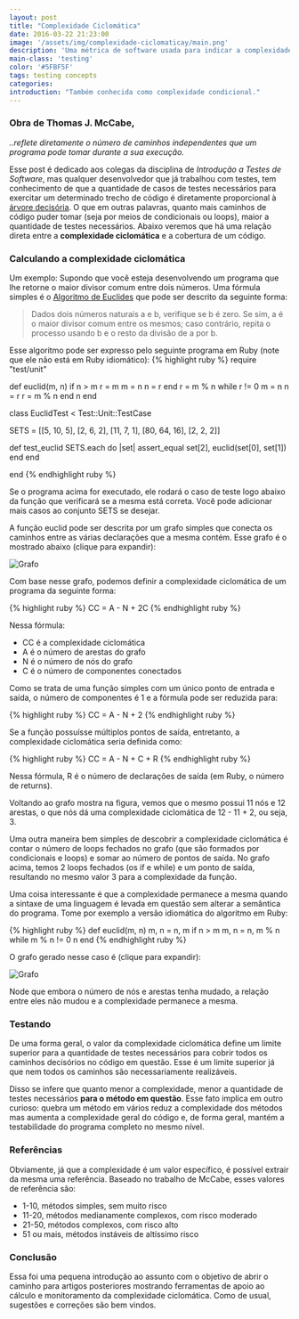 ```yaml
---
layout: post
title: "Complexidade Ciclomática"
date: 2016-03-22 21:23:00
image: '/assets/img/complexidade-ciclomaticay/main.png'
description: 'Uma métrica de software usada para indicar a complexidade de um programa de computador.'
main-class: 'testing'
color: '#5FBF5F'
tags: testing concepts
categories:
introduction: "Também conhecida como complexidade condicional."
---
```


### Obra de Thomas J. McCabe,
*..reflete diretamente o número de caminhos independentes que um programa pode tomar durante a sua execução.*

Esse post é dedicado aos colegas da disciplina de *Introdução a Testes de Software*, mas
qualquer desenvolvedor que já trabalhou com testes, tem conhecimento de que a quantidade
de casos de testes necessários para exercitar um determinado trecho de código é diretamente
proporcional à [árvore decisória](https://pt.wikipedia.org/wiki/%C3%81rvore_de_decis%C3%A3o).
O que em outras palavras, quanto mais caminhos de código puder tomar (seja por meios de condicionais ou loops),
maior a quantidade de testes necessários. Abaixo veremos que há uma relação direta entre a **complexidade ciclomática**
e a cobertura de um código.

### Calculando a complexidade ciclomática
Um exemplo:
Supondo que você esteja desenvolvendo um programa que lhe retorne o maior divisor comum entre dois números. Uma fórmula
simples é o [Algoritmo de Euclides](https://pt.wikipedia.org/wiki/Algoritmo_de_Euclides) que pode ser descrito da seguinte forma:

> Dados dois números naturais a e b, verifique se b é zero. Se sim, a é o maior divisor comum entre os mesmos; caso contrário, repita o processo usando b e o resto da divisão de a por b.

Esse algoritmo pode ser expresso pelo seguinte programa em Ruby (note que ele não está em Ruby idiomático):
{% highlight ruby %}
require "test/unit"

def euclid(m, n)
  if n > m
    r = m
    m = n
    n = r
  end
  r = m % n
  while r != 0
    m = n
    n = r
    r = m % n
  end
  n
end

class EuclidTest < Test::Unit::TestCase
  
  SETS = [[5, 10,  5], [2,  6,  2], [11,  7,  1], 
    [80, 64, 16], [2, 2, 2]]
  
  def test_euclid
    SETS.each do |set|
      assert_equal set[2], euclid(set[0], set[1])
    end
  end
  
end
{% endhighlight ruby %}

Se o programa acima for executado, ele rodará o caso de teste logo abaixo da função que verificará se a mesma está correta. Você pode adicionar mais casos ao conjunto SETS se desejar.

A função euclid pode ser descrita por um grafo simples que conecta os caminhos entre as várias declarações que a mesma contém. Esse grafo é o mostrado abaixo (clique para expandir):

![Grafo](/assets/img/complexidade-ciclomatica/grafo1.png)

Com base nesse grafo, podemos definir a complexidade ciclomática de um programa da seguinte forma:

{% highlight ruby %}
CC = A - N + 2C
{% endhighlight ruby %}

Nessa fórmula:
- CC é a complexidade ciclomática
- A é o número de arestas do grafo
- N é o número de nós do grafo
- C é o número de componentes conectados
 
Como se trata de uma função simples com um único ponto de entrada e saída, o número de componentes é 1 e a fórmula pode ser reduzida para:

{% highlight ruby %}
CC = A - N + 2
{% endhighlight ruby %}

Se a função possuísse múltiplos pontos de saída, entretanto, a complexidade ciclomática seria definida como:

{% highlight ruby %}
CC = A - N + C + R
{% endhighlight ruby %}

Nessa fórmula, R é o número de declarações de saída (em Ruby, o número de returns).

Voltando ao grafo mostra na figura, vemos que o mesmo possui 11 nós e 12 arestas, o que nós dá uma complexidade ciclomática de 12 - 11 + 2, ou seja, 3.

Uma outra maneira bem simples de descobrir a complexidade ciclomática é contar o número de loops fechados no grafo (que são formados por condicionais e loops) e somar ao número de pontos de saída. No grafo acima, temos 2 loops fechados (os if e while) e um ponto de saída, resultando no mesmo valor 3 para a complexidade da função.

Uma coisa interessante é que a complexidade permanece a mesma quando a sintaxe de uma linguagem é levada em questão sem alterar a semântica do programa. Tome por exemplo a versão idiomática do algoritmo em Ruby:

{% highlight ruby %}
def euclid(m, n)
  m, n = n, m if n > m
  m, n = n, m % n while m % n != 0
  n
end
{% endhighlight ruby %}

O grafo gerado nesse caso é (clique para expandir):

![Grafo](/assets/img/complexidade-ciclomatica/grafo2.png)

Node que embora o número de nós e arestas tenha mudado, a relação entre eles não mudou e a complexidade permanece a mesma.

### Testando

De uma forma geral, o valor da complexidade ciclomática define um limite superior para a quantidade de testes necessários para cobrir todos os caminhos decisórios no código em questão. Esse é um limite superior já que nem todos os caminhos são necessariamente realizáveis.

Disso se infere que quanto menor a complexidade, menor a quantidade de testes necessários **para o método em questão**. Esse fato implica em outro curioso: quebra um método em vários reduz a complexidade dos métodos mas aumenta a complexidade geral do código e, de forma geral, mantém a testabilidade do programa completo no mesmo nível.

### Referências

Obviamente, já que a complexidade é um valor específico, é possível extrair da mesma uma referência. Baseado no trabalho de McCabe, esses valores de referência são:

- 1-10, métodos simples, sem muito risco
- 11-20, métodos medianamente complexos, com risco moderado
- 21-50, métodos complexos, com risco alto
- 51 ou mais, métodos instáveis de altíssimo risco

### Conclusão
Essa foi uma pequena introdução ao assunto com o objetivo de abrir o caminho para artigos posteriores mostrando ferramentas de apoio ao cálculo e monitoramento da complexidade ciclomática. Como de usual, sugestões e correções são bem vindos.
